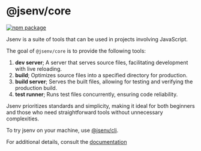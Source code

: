 # @jsenv/core

[![npm package](https://img.shields.io/npm/v/@jsenv/core.svg?logo=npm&label=package)](https://www.npmjs.com/package/@jsenv/core)

Jsenv is a suite of tools that can be used in projects involving JavaScript.

The goal of `@jsenv/core` is to provide the following tools:

1. **dev server**; A server that serves source files, facilitating development with live reloading.
2. **build**; Optimizes source files into a specified directory for production.
3. **build server**; Serves the built files, allowing for testing and verifying the production build.
4. **test runner**; Runs test files concurrently, ensuring code reliability.

Jsenv prioritizes standards and simplicity, making it ideal for both beginners and those who need straightforward tools without unnecessary complexities.

To try jsenv on your machine, use [@jsenv/cli](./packages/related/cli/#jsenvcli).

For additional details, consult the [documentation](./docs/users/users.md)

<!-- # The best parts

- **Robust versioning during build**: Avoids <a href="https://bundlers.tooling.report/hashing/avoid-cascade/" target="_blank">cascading hash changes</a><sup>↗</sup>.
- **Load js module with classic script**: See the [asJsClassic plugin](./docs/users/g_plugins/g_plugins.md#asjsclassic).
- **Large browser support after build**: Ensures compatibility with older versions of Firefox, Chrome, and Safari.
- **Advanced support of top level await**.
- **Advanced support of web workers**.
- **Test files are executed like standard files**.
- **Isolated environment for each test file**: Ensures tests run independently, preventing side effects.
- Single set of files after build: Simplifies support and deployement with a single set of files.
- Execute tests in multiple browsers: Supports Chrome, Safari, and Firefox.
- Extensive browser support during dev: Allows the use of various browsers beyond the latest Chrome, which is useful for reproducing browser-specific bugs. -->

<!--
The following commands can be used to skip the prompt

| Command                                     |
| ------------------------------------------- |
| `npm create jsenv@latest -- --web`          |
| `npm create jsenv@latest -- --web-preact`   |
| `npm create jsenv@latest -- --web-react`    |
| `npm create jsenv@latest -- --node-package` |
-->

<!-- # Installation

```console
npm install --save-dev @jsenv/core
```

_@jsenv/core_ is tested on Mac, Windows, Linux with Node.js 20.
Other operating systems and Node.js versions are not tested. -->
